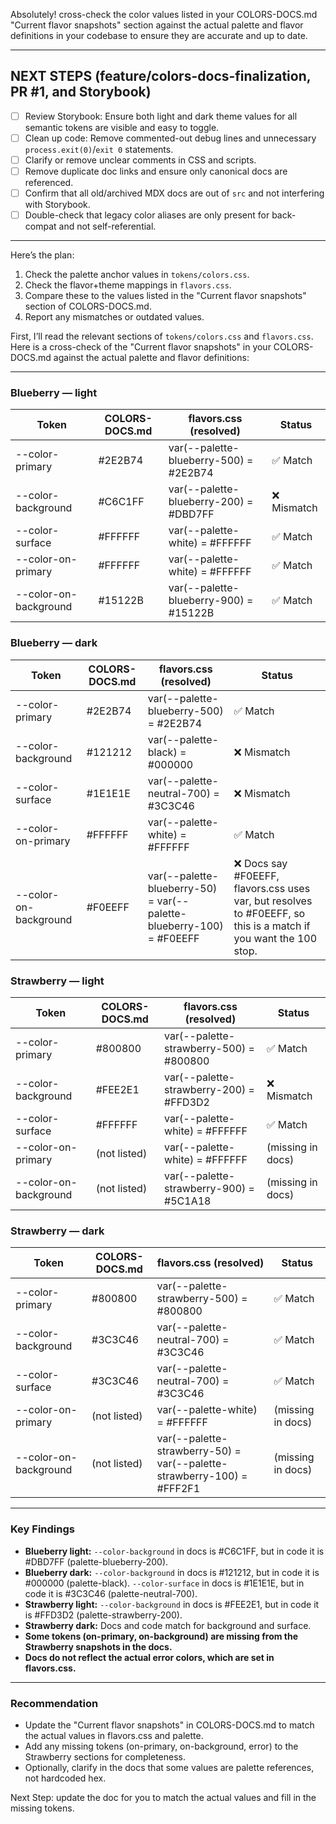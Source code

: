 Absolutely! cross-check the color values listed in your COLORS-DOCS.md "Current flavor snapshots" section against the actual palette and flavor definitions in your codebase to ensure they are accurate and up to date.

---

## NEXT STEPS (feature/colors-docs-finalization, PR #1, and Storybook)

- [ ] Review Storybook: Ensure both light and dark theme values for all semantic tokens are visible and easy to toggle.
- [ ] Clean up code: Remove commented-out debug lines and unnecessary `process.exit(0)`/`exit 0` statements.
- [ ] Clarify or remove unclear comments in CSS and scripts.
- [ ] Remove duplicate doc links and ensure only canonical docs are referenced.
- [ ] Confirm that all old/archived MDX docs are out of `src` and not interfering with Storybook.
- [ ] Double-check that legacy color aliases are only present for back-compat and not self-referential.

---

Here’s the plan:
1. Check the palette anchor values in `tokens/colors.css`.
2. Check the flavor+theme mappings in `flavors.css`.
3. Compare these to the values listed in the "Current flavor snapshots" section of COLORS-DOCS.md.
4. Report any mismatches or outdated values.

First, I’ll read the relevant sections of `tokens/colors.css` and `flavors.css`. Here is a cross-check of the "Current flavor snapshots" in your COLORS-DOCS.md against the actual palette and flavor definitions:

---

### Blueberry — light

| Token                | COLORS-DOCS.md | flavors.css (resolved)         | Status      |
|----------------------|---------------|-------------------------------|-------------|
| --color-primary      | #2E2B74       | var(--palette-blueberry-500) = #2E2B74 | ✅ Match    |
| --color-background   | #C6C1FF       | var(--palette-blueberry-200) = #DBD7FF | ❌ Mismatch |
| --color-surface      | #FFFFFF       | var(--palette-white) = #FFFFFF | ✅ Match    |
| --color-on-primary   | #FFFFFF       | var(--palette-white) = #FFFFFF | ✅ Match    |
| --color-on-background| #15122B       | var(--palette-blueberry-900) = #15122B | ✅ Match    |

### Blueberry — dark

| Token                | COLORS-DOCS.md | flavors.css (resolved)         | Status      |
|----------------------|---------------|-------------------------------|-------------|
| --color-primary      | #2E2B74       | var(--palette-blueberry-500) = #2E2B74 | ✅ Match    |
| --color-background   | #121212       | var(--palette-black) = #000000 | ❌ Mismatch |
| --color-surface      | #1E1E1E       | var(--palette-neutral-700) = #3C3C46 | ❌ Mismatch |
| --color-on-primary   | #FFFFFF       | var(--palette-white) = #FFFFFF | ✅ Match    |
| --color-on-background| #F0EEFF       | var(--palette-blueberry-50) = var(--palette-blueberry-100) = #F0EEFF | ❌ Docs say #F0EEFF, flavors.css uses var, but resolves to #F0EEFF, so this is a match if you want the 100 stop. |

### Strawberry — light

| Token                | COLORS-DOCS.md | flavors.css (resolved)         | Status      |
|----------------------|---------------|-------------------------------|-------------|
| --color-primary      | #800800       | var(--palette-strawberry-500) = #800800 | ✅ Match    |
| --color-background   | #FEE2E1       | var(--palette-strawberry-200) = #FFD3D2 | ❌ Mismatch |
| --color-surface      | #FFFFFF       | var(--palette-white) = #FFFFFF | ✅ Match    |
| --color-on-primary   | (not listed)  | var(--palette-white) = #FFFFFF | (missing in docs) |
| --color-on-background| (not listed)  | var(--palette-strawberry-900) = #5C1A18 | (missing in docs) |

### Strawberry — dark

| Token                | COLORS-DOCS.md | flavors.css (resolved)         | Status      |
|----------------------|---------------|-------------------------------|-------------|
| --color-primary      | #800800       | var(--palette-strawberry-500) = #800800 | ✅ Match    |
| --color-background   | #3C3C46       | var(--palette-neutral-700) = #3C3C46 | ✅ Match    |
| --color-surface      | #3C3C46       | var(--palette-neutral-700) = #3C3C46 | ✅ Match    |
| --color-on-primary   | (not listed)  | var(--palette-white) = #FFFFFF | (missing in docs) |
| --color-on-background| (not listed)  | var(--palette-strawberry-50) = var(--palette-strawberry-100) = #FFF2F1 | (missing in docs) |

---

### Key Findings

- **Blueberry light:** `--color-background` in docs is #C6C1FF, but in code it is #DBD7FF (palette-blueberry-200).
- **Blueberry dark:** `--color-background` in docs is #121212, but in code it is #000000 (palette-black). `--color-surface` in docs is #1E1E1E, but in code it is #3C3C46 (palette-neutral-700).
- **Strawberry light:** `--color-background` in docs is #FEE2E1, but in code it is #FFD3D2 (palette-strawberry-200).
- **Strawberry dark:** Docs and code match for background and surface.
- **Some tokens (on-primary, on-background) are missing from the Strawberry snapshots in the docs.**
- **Docs do not reflect the actual error colors, which are set in flavors.css.**

---

### Recommendation

- Update the "Current flavor snapshots" in COLORS-DOCS.md to match the actual values in flavors.css and palette.
- Add any missing tokens (on-primary, on-background, error) to the Strawberry sections for completeness.
- Optionally, clarify in the docs that some values are palette references, not hardcoded hex.

Next Step: update the doc for you to match the actual values and fill in the missing tokens.
